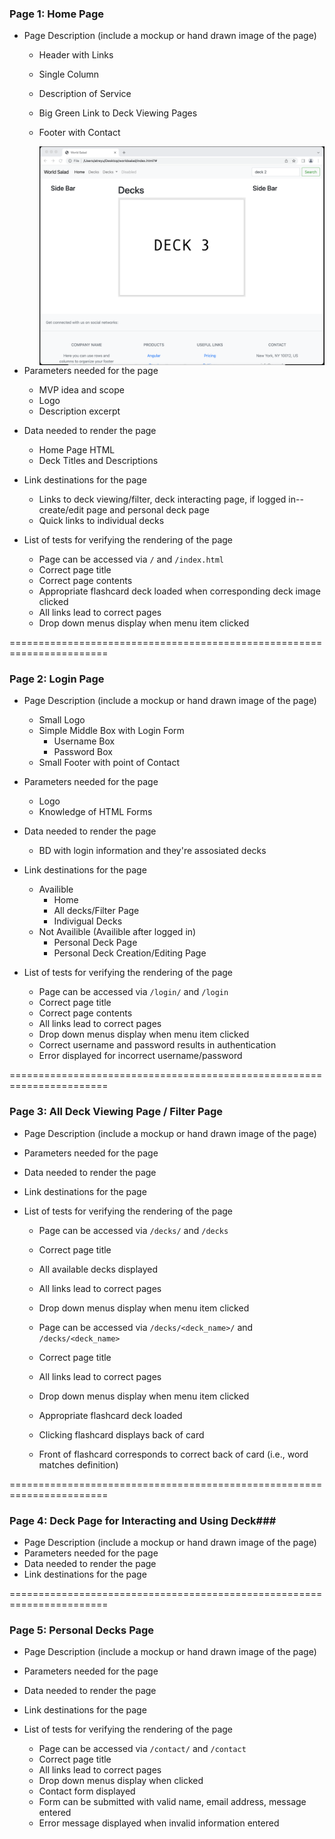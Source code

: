### Page 1: Home Page ###
* Page Description (include a mockup or hand drawn image of the page)
    * Header with Links
    * Single Column
    * Description of Service
    * Big Green Link to Deck Viewing Pages
    * Footer with Contact

        <img src="images/homepage.jpg" alt="Home Page Screenshot" style="float: left; margin-right: 10px;" />

* Parameters needed for the page

    * MVP idea and scope
    * Logo
    * Description excerpt

* Data needed to render the page

    * Home Page HTML
    * Deck Titles and Descriptions

* Link destinations for the page

    * Links to deck viewing/filter, deck interacting page, if logged in--create/edit page and personal deck page
    * Quick links to individual decks

* List of tests for verifying the rendering of the page

    * Page can be accessed via `/` and `/index.html`
    * Correct page title
    * Correct page contents
    * Appropriate flashcard deck loaded when corresponding deck image clicked
    * All links lead to correct pages
    * Drop down menus display when menu item clicked


=======================================================================


### Page 2: Login Page ###
* Page Description (include a mockup or hand drawn image of the page)
    * Small Logo
    * Simple Middle Box with Login Form
        * Username Box
        * Password Box
    * Small Footer with point of Contact
* Parameters needed for the page
    * Logo
    * Knowledge of HTML Forms
* Data needed to render the page
    * BD with login information and they're assosiated decks
* Link destinations for the page
    * Availible
        * Home
        * All decks/Filter Page
        * Indivigual Decks
    * Not Availible (Availible after logged in)
        * Personal Deck Page
        * Personal Deck Creation/Editing Page

* List of tests for verifying the rendering of the page
    * Page can be accessed via `/login/` and `/login`
    * Correct page title
    * Correct page contents
    * All links lead to correct pages
    * Drop down menus display when menu item clicked
    * Correct username and password results in authentication
    * Error displayed for incorrect username/password


=======================================================================


### Page 3: All Deck Viewing Page / Filter Page ###
* Page Description (include a mockup or hand drawn image of the page)
* Parameters needed for the page
* Data needed to render the page
* Link destinations for the page



* List of tests for verifying the rendering of the page
    * Page can be accessed via `/decks/` and `/decks`
    * Correct page title
    * All available decks displayed
    * All links lead to correct pages
    * Drop down menus display when menu item clicked





    * Page can be accessed via `/decks/<deck_name>/` and `/decks/<deck_name>`
    * Correct page title
    * All links lead to correct pages
    * Drop down menus display when menu item clicked
    * Appropriate flashcard deck loaded
    * Clicking flashcard displays back of card
    * Front of flashcard corresponds to correct back of card (i.e., word matches definition)

=======================================================================


### Page 4: Deck Page for Interacting and Using Deck###
* Page Description (include a mockup or hand drawn image of the page)
* Parameters needed for the page
* Data needed to render the page
* Link destinations for the page




=======================================================================


### Page 5: Personal Decks Page ###
* Page Description (include a mockup or hand drawn image of the page)
* Parameters needed for the page
* Data needed to render the page
* Link destinations for the page

* List of tests for verifying the rendering of the page
    * Page can be accessed via `/contact/` and `/contact`
    * Correct page title
    * All links lead to correct pages
    * Drop down menus display when clicked
    * Contact form displayed
    * Form can be submitted with valid name, email address, message entered
    * Error message displayed when invalid information entered
 
